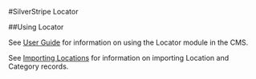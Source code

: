 #SilverStripe Locator

##Using Locator

See [User Guide](userguide/index.md) for information on using the Locator module in the CMS.

See [Importing Locations](userguide/import.md) for information on importing Location and Category records.